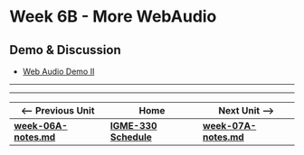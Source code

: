 # Week 6B - More WebAudio

## Demo & Discussion

- [Web Audio Demo II](https://github.com/tonethar/IGME-330-Master/blob/master/notes/demo-web-audio-2.md)


<hr><hr>

| <-- Previous Unit | Home | Next Unit -->
| --- | --- | --- 
| [**week-06A-notes.md**](week-06A-notes.md)     |  [**IGME-330 Schedule**](../schedule.md) | [**week-07A-notes.md**](week-07A-notes.md)
